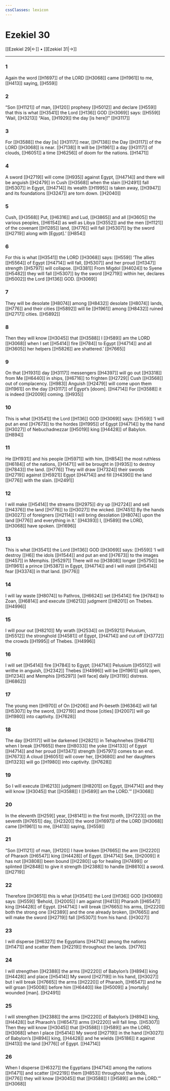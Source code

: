 ```yaml
---
cssClasses: lexicon
---
```


# Ezekiel 30

[[Ezekiel 29|←]] • [[Ezekiel 31|→]]

---

### 1
Again the word [[H1697]] of the LORD [[H3068]] came [[H1961]] to me, [[H413]] saying, [[H559]]

### 2
“Son [[H1121]] of man, [[H120]] prophesy [[H5012]] and declare [[H559]] that this is what [[H3541]] the Lord [[H136]] GOD [[H3069]] says: [[H559]] ‘Wail, [[H3213]] “Alas, [[H1929]] the day [is here]!” [[H3117]]

### 3
For [[H3588]] the day [is] [[H3117]] near, [[H7138]] the Day [[H3117]] of the LORD [[H3068]] is near. [[H7138]] It will be [[H1961]] a day [[H3117]] of clouds, [[H6051]] a time [[H6256]] of doom for the nations. [[H1471]]

### 4
A sword [[H2719]] will come [[H935]] against Egypt, [[H4714]] and there will be anguish [[H2479]] in Cush [[H3568]] when the slain [[H2491]] fall [[H5307]] in Egypt, [[H4714]] its wealth [[H1995]] is taken away, [[H3947]] and its foundations [[H3247]] are torn down. [[H2040]]

### 5
Cush, [[H3568]] Put, [[H6316]] and Lud, [[H3865]] and all [[H3605]] the various peoples, [[H6154]] as well as Libya [[H3552]] and the men [[H1121]] of the covenant [[H1285]] land, [[H776]] will fall [[H5307]] by the sword [[H2719]] along with [Egypt].’ [[H854]]

### 6
For this is what [[H3541]] the LORD [[H3068]] says: [[H559]] ‘The allies [[H5564]] of Egypt [[H4714]] will fall, [[H5307]] and her proud [[H1347]] strength [[H5797]] will collapse. [[H3381]] From Migdol [[H4024]] to Syene [[H5482]] they will fall [[H5307]] by the sword [[H2719]] within her,  declares [[H5002]] the Lord [[H136]] GOD. [[H3069]]

### 7
They will be desolate [[H8074]] among [[H8432]] desolate [[H8074]] lands, [[H776]] and their cities [[H5892]] will lie [[H1961]] among [[H8432]] ruined [[H2717]] cities. [[H5892]]

### 8
Then they will know [[H3045]] that [[H3588]] I [[H589]] am the LORD [[H3068]] when I set [[H5414]] fire [[H784]] to Egypt [[H4714]] and all [[H3605]] her helpers [[H5826]] are shattered.’ [[H7665]]

### 9
On that [[H1931]] day [[H3117]] messengers [[H4397]] will go out [[H3318]] from Me [[H6440]] in ships, [[H6716]] to frighten [[H2729]] Cush [[H3568]] out of complacency. [[H983]] Anguish [[H2479]] will come upon them [[H1961]] on the day [[H3117]] of Egypt’s [doom]. [[H4714]] For [[H3588]] it is indeed [[H2009]] coming. [[H935]]

### 10
This is what [[H3541]] the Lord [[H136]] GOD [[H3069]] says: [[H559]] ‘I will put an end [[H7673]] to the hordes [[H1995]] of Egypt [[H4714]] by the hand [[H3027]] of Nebuchadnezzar [[H5019]] king [[H4428]] of Babylon. [[H894]]

### 11
He [[H1931]] and his people [[H5971]] with him, [[H854]] the most ruthless [[H6184]] of the nations, [[H1471]] will be brought in [[H935]] to destroy [[H7843]] the land. [[H776]] They will draw [[H7324]] their swords [[H2719]] against [[H5921]] Egypt [[H4714]] and fill [[H4390]] the land [[H776]] with the slain. [[H2491]]

### 12
I will make [[H5414]] the streams [[H2975]] dry up [[H2724]] and sell [[H4376]] the land [[H776]] to [[H3027]] the wicked. [[H7451]] By the hands [[H3027]] of foreigners [[H2114]] I will bring desolation [[H8074]] upon the land [[H776]] and everything in it.’ [[H4393]] I, [[H589]] the LORD, [[H3068]] have spoken. [[H1696]]

### 13
This is what [[H3541]] the Lord [[H136]] GOD [[H3069]] says: [[H559]] ‘I will destroy [[H6]] the idols [[H1544]] and put an end [[H7673]] to the images [[H457]] in Memphis. [[H5297]] There will no [[H3808]] longer [[H5750]] be [[H1961]] a prince [[H5387]] in Egypt, [[H4714]] and I will instill [[H5414]] fear [[H3374]] in that land. [[H776]]

### 14
I will lay waste [[H8074]] to Pathros, [[H6624]] set [[H5414]] fire [[H784]] to Zoan, [[H6814]] and execute [[H6213]] judgment [[H8201]] on Thebes. [[H4996]]

### 15
I will pour out [[H8210]] My wrath [[H2534]] on [[H5921]] Pelusium, [[H5512]] the stronghold [[H4581]] of Egypt, [[H4714]] and cut off [[H3772]] the crowds [[H1995]] of Thebes. [[H4996]]

### 16
I will set [[H5414]] fire [[H784]] to Egypt; [[H4714]] Pelusium [[H5512]] will writhe in anguish, [[H2342]] Thebes [[H4996]] will be [[H1961]] split open, [[H1234]] and Memphis [[H5297]] [will face] daily [[H3119]] distress. [[H6862]]

### 17
The young men [[H970]] of On [[H206]] and Pi-beseth [[H6364]] will fall [[H5307]] by the sword, [[H2719]] and those [cities] [[H2007]] will go [[H1980]] into captivity. [[H7628]]

### 18
The day [[H3117]] will be darkened [[H2821]] in Tehaphnehes [[H8471]] when I break [[H7665]] there [[H8033]] the yoke [[H4133]] of Egypt [[H4714]] and  her proud [[H1347]] strength [[H5797]] comes to an end. [[H7673]] A cloud [[H6051]] will cover her, [[H3680]] and her daughters [[H1323]] will go [[H1980]] into captivity. [[H7628]]

### 19
So I will execute [[H6213]] judgment [[H8201]] on Egypt, [[H4714]] and they will know [[H3045]] that [[H3588]] I [[H589]] am the LORD.’” [[H3068]]

### 20
In the eleventh [[H259]] year, [[H8141]] in the first month, [[H7223]] on the seventh [[H7651]] day, [[H2320]] the word [[H1697]] of the LORD [[H3068]] came [[H1961]] to me, [[H413]] saying, [[H559]]

### 21
“Son [[H1121]] of man, [[H120]] I have broken [[H7665]] the arm [[H2220]] of Pharaoh [[H6547]] king [[H4428]] of Egypt. [[H4714]] See, [[H2009]] it has not [[H3808]] been bound [[H2280]] up for healing [[H7499]] or splinted [[H2848]] to give it strength [[H2388]] to handle [[H8610]] a sword. [[H2719]]

### 22
Therefore [[H3651]] this is what [[H3541]] the Lord [[H136]] GOD [[H3069]] says: [[H559]] ‘Behold, [[H2005]] I am against [[H413]] Pharaoh [[H6547]] king [[H4428]] of Egypt. [[H4714]] I will break [[H7665]] his arms, [[H2220]] both the strong one [[H2389]] and the one already broken, [[H7665]] and will make the sword [[H2719]] fall [[H5307]] from his hand. [[H3027]]

### 23
I will disperse [[H6327]] the Egyptians [[H4714]] among the nations [[H1471]] and scatter them [[H2219]] throughout the lands. [[H776]]

### 24
I will strengthen [[H2388]] the arms [[H2220]] of Babylon’s [[H894]] king [[H4428]] and place [[H5414]] My sword [[H2719]] in his hand, [[H3027]] but I will break [[H7665]] the arms [[H2220]] of Pharaoh, [[H6547]] and he will groan [[H5008]] before him [[H6440]] like [[H5009]] a [mortally] wounded [man]. [[H2491]]

### 25
I will strengthen [[H2388]] the arms [[H2220]] of Babylon’s [[H894]] king, [[H4428]] but Pharaoh’s [[H6547]] arms [[H2220]] will fall limp. [[H5307]] Then they will know [[H3045]] that [[H3588]] I [[H589]] am the LORD, [[H3068]] when I place [[H5414]] My sword [[H2719]] in the hand [[H3027]] of Babylon’s [[H894]] king, [[H4428]] and he wields [[H5186]] it against [[H413]] the land [[H776]] of Egypt. [[H4714]]

### 26
When I disperse [[H6327]] the Egyptians [[H4714]] among the nations [[H1471]] and scatter [[H2219]] them [[H853]] throughout the lands, [[H776]] they will know [[H3045]] that [[H3588]] I [[H589]] am the LORD.’” [[H3068]]

